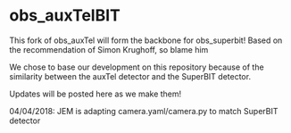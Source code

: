 # obs_auxTelBIT
This fork of obs_auxTel will form the backbone for obs_superbit!
Based on the recommendation of Simon Krughoff, so blame him

We chose to base our development on this repository because of the similarity between the auxTel detector
and the SuperBIT detector.

Updates will be posted here as we make them!

04/04/2018: JEM is adapting camera.yaml/camera.py to match SuperBIT detector
